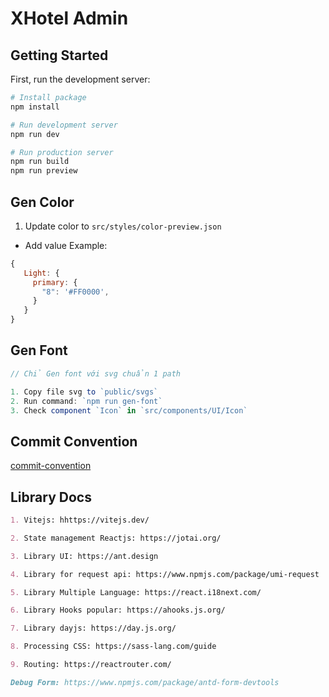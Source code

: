 # XHotel Admin

## Getting Started

First, run the development server:

```bash
# Install package
npm install

# Run development server
npm run dev

# Run production server
npm run build
npm run preview
```

## Gen Color

1. Update color to `src/styles/color-preview.json`

- Add value
  Example:

```js
{
   Light: {
     primary: {
       "8": '#FF0000',
     }
   }
}
```

## Gen Font

```js
// Chỉ Gen font với svg chuẩn 1 path

1. Copy file svg to `public/svgs`
2. Run command: `npm run gen-font`
3. Check component `Icon` in `src/components/UI/Icon`
```

## Commit Convention

[commit-convention](.github/commit-convention.md)

## Library Docs

```md
1. Vitejs: hhttps://vitejs.dev/

2. State management Reactjs: https://jotai.org/

3. Library UI: https://ant.design

4. Library for request api: https://www.npmjs.com/package/umi-request

5. Library Multiple Language: https://react.i18next.com/

6. Library Hooks popular: https://ahooks.js.org/

7. Library dayjs: https://day.js.org/

8. Processing CSS: https://sass-lang.com/guide

9. Routing: https://reactrouter.com/
```

```md
Debug Form: https://www.npmjs.com/package/antd-form-devtools
```
